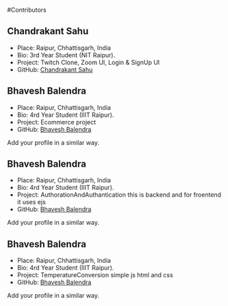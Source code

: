 #Contributors

## Chandrakant Sahu

- Place: Raipur, Chhattisgarh, India
- Bio: 3rd Year Student (NIT Raipur).
- Project: Twitch Clone, Zoom UI, Login & SignUp UI
- GitHub: [Chandrakant Sahu](https://github.com/Chandrakant0110)

## Bhavesh Balendra

- Place: Raipur, Chhattisgarh, India
- Bio: 4rd Year Student (IIIT Raipur).
- Project: Ecommerce project
- GitHub: [Bhavesh Balendra](https://github.com/bhaveshbalendra)
  
Add your profile in a similar way.

## Bhavesh Balendra

- Place: Raipur, Chhattisgarh, India
- Bio: 4rd Year Student (IIIT Raipur).
- Project: AuthorationAndAuthantication this is backend and for froentend it uses ejs
- GitHub: [Bhavesh Balendra](https://github.com/bhaveshbalendra)
  
Add your profile in a similar way.

## Bhavesh Balendra

- Place: Raipur, Chhattisgarh, India
- Bio: 4rd Year Student (IIIT Raipur).
- Project: TemperatureConversion simple js html and css
- GitHub: [Bhavesh Balendra](https://github.com/bhaveshbalendra)
  
Add your profile in a similar way.
